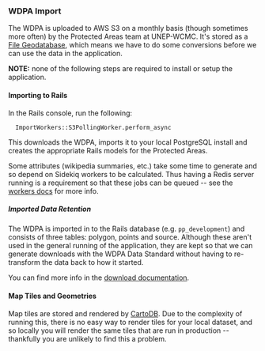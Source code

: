 ### WDPA Import

The WDPA is uploaded to AWS S3 on a monthly basis (though sometimes more
often) by the Protected Areas team at UNEP-WCMC. It's stored as a [File
Geodatabase](http://webhelp.esri.com/arcgisdesktop/9.2/index.cfm?topicname=types_of_geodatabases),
which means we have to do some conversions before we can use the data in
the application.

**NOTE:** none of the following steps are required to install or setup
the application.

#### Importing to Rails

In the Rails console, run the following:

```
  ImportWorkers::S3PollingWorker.perform_async
```

This downloads the WDPA, imports it to your local PostgreSQL install and
creates the appropriate Rails models for the Protected Areas.

Some attributes (wikipedia summaries, etc.) take some time to generate
and so depend on Sidekiq workers to be calculated. Thus having a Redis
server running is a requirement so that these jobs can be queued -- see
the [workers docs](workers.md) for more info.

##### Imported Data Retention

The WDPA is imported in to the Rails database (e.g. `pp_development`)
and consists of three tables: polygon, points and source. Although these
aren't used in the general running of the application, they are kept so
that we can generate downloads with the WDPA Data Standard without
having to re-transform the data back to how it started.

You can find more info in the [download documentation](downloads.md).

#### Map Tiles and Geometries

Map tiles are stored and rendered by [CartoDB](http://cartodb.com). Due
to the complexity of running this, there is no easy way to render tiles
for your local dataset, and so locally you will render the same tiles
that are run in production -- thankfully you are unlikely to find this a
problem.
